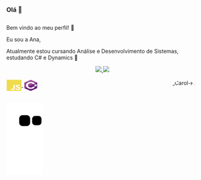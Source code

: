 ### Olá 👋
##
Bem vindo ao meu perfil! 🥳

Eu sou a Ana,

Atualmente estou cursando Análise e Desenvolvimento de Sistemas, estudando C# e Dynamics 🥰

<div align="center">
  <a href="https://github.com/Alysiaa">
  <img height="130em" src="https://github-readme-stats.vercel.app/api?username=Alysiaa&show_icons=true&theme=dark&include_all_commits=true&count_private=true"/>
  <img height="130em" src="https://github-readme-stats.vercel.app/api/top-langs/?username=Alysiaa&layout=compact&langs_count=7&theme=dark"/>
</div>

<div style="display: inline_block"><br>
  <img align="center" alt="Rafa-Js" height="30" width="40" src="https://raw.githubusercontent.com/devicons/devicon/master/icons/javascript/javascript-plain.svg">
  <img align="center" alt="Rafa-Csharp" height="30" width="40" src="https://raw.githubusercontent.com/devicons/devicon/master/icons/csharp/csharp-original.svg">
  <img align="right" alt="Carol-Pic" height="150" style="border-radius:50px;" img src= "imagens/Carol-Pic.png">
  
</div>
 

  ##
 ![Snake animation](https://github.com/Alysiaa/Alysiaa/blob/output/github-contribution-grid-snake.svg)
  ##
